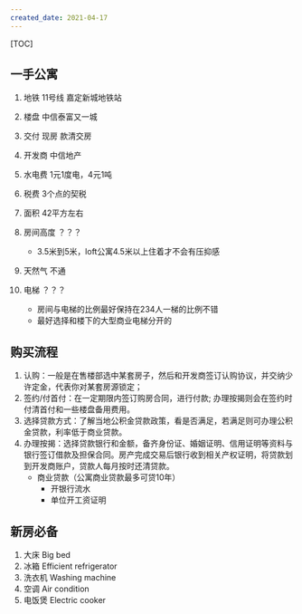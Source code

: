```yaml
---
created_date: 2021-04-17
---
```


[TOC]

## 一手公寓

01. 地铁 11号线 嘉定新城地铁站

02. 楼盘 中信泰富又一城

03. 交付 现房 款清交房

04. 开发商 中信地产

05. 水电费 1元1度电，4元1吨

06. 税费 3个点的契税

07. 面积 42平方左右

08. 房间高度 ？？？

    - 3.5米到5米，loft公寓4.5米以上住着才不会有压抑感

09. 天然气 不通

10. 电梯 ？？？

    - 房间与电梯的比例最好保持在234人一梯的比例不错
    - 最好选择和楼下的大型商业电梯分开的

## 购买流程

1. 认购：一般是在售楼部选中某套房子，然后和开发商签订认购协议，并交纳少许定金，代表你对某套房源锁定；
2. 签约/付首付：在一定期限内签订购房合同，进行付款; 办理按揭则会在签约时付清首付和一些楼盘备用费用。
3. 选择贷款方式：了解当地公积金贷款政策，看是否满足，若满足则可办理公积金贷款，利率低于商业贷款。
4. 办理按揭：选择贷款银行和金额，备齐身份证、婚姻证明、信用证明等资料与银行签订借款及担保合同。房产完成交易后银行收到相关产权证明，将贷款划到开发商账户，贷款人每月按时还清贷款。
   - 商业贷款（公寓商业贷款最多可贷10年）
     - 开银行流水
     - 单位开工资证明

## 新房必备

1. 大床 Big bed
2. 冰箱 Efficient refrigerator
3. 洗衣机 Washing machine
4. 空调 Air condition
5. 电饭煲 Electric cooker

